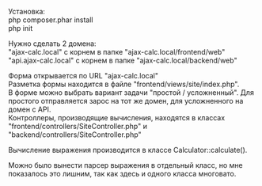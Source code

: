 Установка:  
php composer.phar install  
php init  

Нужно сделать 2 домена:  
"ajax-calc.local" с корнем в папке "ajax-calc.local/frontend/web"  
"api.ajax-calc.local" с корнем в папке "ajax-calc.local/backend/web"  

Форма открывается по URL "ajax-calc.local"  
Разметка формы находится в файле "frontend/views/site/index.php".  
В форме можно выбрать вариант задачи "простой / усложненный". Для простого отправляется зарос на тот же домен, для усложненного на домен с API.  
Контроллеры, производящие вычисления, находятся в классах "frontend/controllers/SiteController.php" и "backend/controllers/SiteController.php"  

Вычисление выражения производится в классе Calculator::calculate().  

Можно было вынести парсер выражения в отдельный класс, но мне показалось это лишним, так как здесь и одного класса многовато.  
